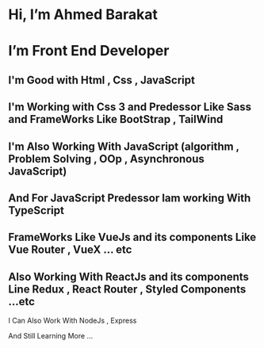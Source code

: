 # Hi, I’m Ahmed Barakat

# I’m Front End Developer

## I'm Good with Html , Css , JavaScript

## I'm Working with Css 3 and Predessor Like Sass and FrameWorks Like BootStrap , TailWind

## I'm Also Working With JavaScript (algorithm , Problem Solving , OOp , Asynchronous JavaScript)

## And For JavaScript Predessor Iam working With TypeScript

## FrameWorks Like VueJs and its components Like Vue Router , VueX ... etc

## Also Working With ReactJs and its components Line Redux , React Router , Styled Components ...etc

I Can Also Work With NodeJs , Express

And Still Learning More ...
